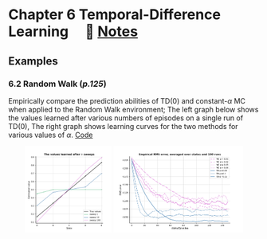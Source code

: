 # **Chapter 6 Temporal-Difference Learning** &nbsp; &nbsp; :link: [Notes](./[NOTES]CH_6.pdf)

## Examples

### 6.2 Random Walk (*p.125*)

Empirically compare the prediction abilities of TD(0) and
constant-$\alpha$ MC when applied to the Random Walk environment; The left graph below shows the values learned after various numbers of episodes on a single run of TD(0), The right graph shows learning curves for the two methods for various values of $\alpha$. [Code](./example_6_2_random_walk.py)

<p align="center">
    <img src='./plots/example_6_2/value_approx.png', width=34.5%>
    <img src='./plots/example_6_2/rms_compare.png', width=51.7%>
</p>